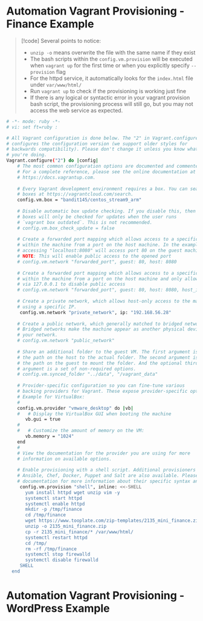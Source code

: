 






# Automation Vagrant Provisioning - Finance Example
> [!code]
> Several points to notice:
> - `unzip -o` means overwrite the file with the same name if they exist
> - The bash scripts within the `config.vm.provision` will be executed when `vagrant up` for the first time or when you explicitly specify `--provision` flag
> - For the httpd service, it automatically looks for the `index.html` file under `var/www/html/`
> - Run `vagrant up` to check if the provisioning is working just fine
> - If there is any logical or syntactic error in your vagrant provision bash script, the provisioning process will still go, but you may not access the web service as expected.
> 
```bash
# -*- mode: ruby -*-
# vi: set ft=ruby :

# All Vagrant configuration is done below. The "2" in Vagrant.configure
# configures the configuration version (we support older styles for
# backwards compatibility). Please don't change it unless you know what
# you're doing.
Vagrant.configure("2") do |config|
    # The most common configuration options are documented and commented below.
    # For a complete reference, please see the online documentation at
    # https://docs.vagrantup.com.
  
    # Every Vagrant development environment requires a box. You can search for
    # boxes at https://vagrantcloud.com/search.
    config.vm.box = "bandit145/centos_stream9_arm"
  
    # Disable automatic box update checking. If you disable this, then
    # boxes will only be checked for updates when the user runs
    # `vagrant box outdated`. This is not recommended.
    # config.vm.box_check_update = false
  
    # Create a forwarded port mapping which allows access to a specific port
    # within the machine from a port on the host machine. In the example below,
    # accessing "localhost:8080" will access port 80 on the guest machine.
    # NOTE: This will enable public access to the opened port
    # config.vm.network "forwarded_port", guest: 80, host: 8080
  
    # Create a forwarded port mapping which allows access to a specific port
    # within the machine from a port on the host machine and only allow access
    # via 127.0.0.1 to disable public access
    # config.vm.network "forwarded_port", guest: 80, host: 8080, host_ip: "127.0.0.1"
  
    # Create a private network, which allows host-only access to the machine
    # using a specific IP.
     config.vm.network "private_network", ip: "192.168.56.28"
  
    # Create a public network, which generally matched to bridged network.
    # Bridged networks make the machine appear as another physical device on
    # your network.
    # config.vm.network "public_network"
  
    # Share an additional folder to the guest VM. The first argument is
    # the path on the host to the actual folder. The second argument is
    # the path on the guest to mount the folder. And the optional third
    # argument is a set of non-required options.
    # config.vm.synced_folder "../data", "/vagrant_data"
  
    # Provider-specific configuration so you can fine-tune various
    # backing providers for Vagrant. These expose provider-specific options.
    # Example for VirtualBox:
    #
    config.vm.provider "vmware_desktop" do |vb|
    #   # Display the VirtualBox GUI when booting the machine
       vb.gui = true
    #
    #   # Customize the amount of memory on the VM:
       vb.memory = "1024"
    end
    #
    # View the documentation for the provider you are using for more
    # information on available options.
  
    # Enable provisioning with a shell script. Additional provisioners such as
    # Ansible, Chef, Docker, Puppet and Salt are also available. Please see the
    # documentation for more information about their specific syntax and use.
     config.vm.provision "shell", inline: <<-SHELL
       yum install httpd wget unzip vim -y
       systemctl start httpd
       systemctl enable httpd
       mkdir -p /tmp/finance
       cd /tmp/finance
       wget https://www.tooplate.com/zip-templates/2135_mini_finance.zip
       unzip -o 2135_mini_finance.zip
       cp -r 2135_mini_finance/* /var/www/html/
       systemctl restart httpd
       cd /tmp/
       rm -rf /tmp/finance
       systemctl stop firewalld
       systemctl disable firewalld
     SHELL
  end 
```


# Automation Vagrant Provisioning - WordPress Example


